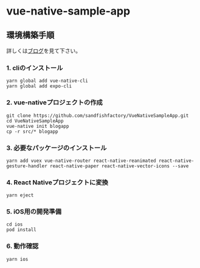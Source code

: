 # vue-native-sample-app

## 環境構築手順
詳しくは[ブログ](https://sandfishfactory.hatenablog.com/entry/2019/11/09/093630)を見て下さい。

### 1. cliのインストール
```
yarn global add vue-native-cli
yarn global add expo-cli
```

### 2. vue-nativeプロジェクトの作成
```
git clone https://github.com/sandfishfactory/VueNativeSampleApp.git
cd VueNativeSampleApp
vue-native init blogapp
cp -r src/* blogapp
```


### 3. 必要なパッケージのインストール
```
yarn add vuex vue-native-router react-native-reanimated react-native-gesture-handler react-native-paper react-native-vector-icons --save
```

### 4. React Nativeプロジェクトに変換
```
yarn eject
```

### 5. iOS用の開発準備
```
cd ios
pod install
```

### 6. 動作確認
```
yarn ios
```
